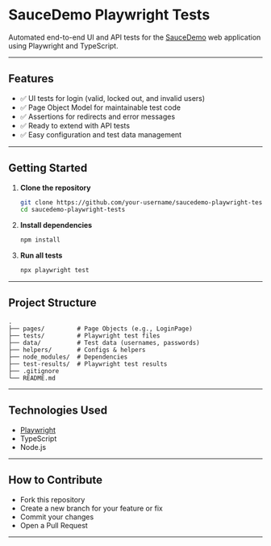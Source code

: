 # SauceDemo Playwright Tests

Automated end-to-end UI and API tests for the [SauceDemo](https://www.saucedemo.com/) web application using Playwright and TypeScript.

---

## Features

- ✅ UI tests for login (valid, locked out, and invalid users)
- ✅ Page Object Model for maintainable test code
- ✅ Assertions for redirects and error messages
- ✅ Ready to extend with API tests
- ✅ Easy configuration and test data management

---

## Getting Started

1. **Clone the repository**
   ```sh
   git clone https://github.com/your-username/saucedemo-playwright-tests.git
   cd saucedemo-playwright-tests
   ```

2. **Install dependencies**
   ```sh
   npm install
   ```

3. **Run all tests**
   ```sh
   npx playwright test
   ```

---

## Project Structure

```
.
├── pages/         # Page Objects (e.g., LoginPage)
├── tests/         # Playwright test files
├── data/          # Test data (usernames, passwords)
├── helpers/       # Configs & helpers
├── node_modules/  # Dependencies
├── test-results/  # Playwright test results
├── .gitignore
└── README.md
```

---

## Technologies Used

- [Playwright](https://playwright.dev/)
- TypeScript
- Node.js

---

## How to Contribute

- Fork this repository
- Create a new branch for your feature or fix
- Commit your changes
- Open a Pull Request

---
